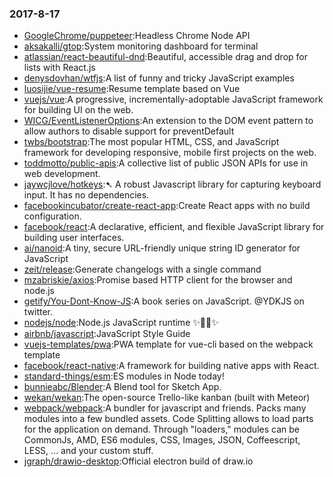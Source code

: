 ### 2017-8-17 
* [GoogleChrome/puppeteer](https://github.com//GoogleChrome/puppeteer):Headless Chrome Node API 
* [aksakalli/gtop](https://github.com//aksakalli/gtop):System monitoring dashboard for terminal 
* [atlassian/react-beautiful-dnd](https://github.com//atlassian/react-beautiful-dnd):Beautiful, accessible drag and drop for lists with React.js 
* [denysdovhan/wtfjs](https://github.com//denysdovhan/wtfjs):A list of funny and tricky JavaScript examples 
* [luosijie/vue-resume](https://github.com//luosijie/vue-resume):Resume template based on Vue 
* [vuejs/vue](https://github.com//vuejs/vue):A progressive, incrementally-adoptable JavaScript framework for building UI on the web. 
* [WICG/EventListenerOptions](https://github.com//WICG/EventListenerOptions):An extension to the DOM event pattern to allow authors to disable support for preventDefault 
* [twbs/bootstrap](https://github.com//twbs/bootstrap):The most popular HTML, CSS, and JavaScript framework for developing responsive, mobile first projects on the web. 
* [toddmotto/public-apis](https://github.com//toddmotto/public-apis):A collective list of public JSON APIs for use in web development. 
* [jaywcjlove/hotkeys](https://github.com//jaywcjlove/hotkeys):➷ A robust Javascript library for capturing keyboard input. It has no dependencies. 
* [facebookincubator/create-react-app](https://github.com//facebookincubator/create-react-app):Create React apps with no build configuration. 
* [facebook/react](https://github.com//facebook/react):A declarative, efficient, and flexible JavaScript library for building user interfaces. 
* [ai/nanoid](https://github.com//ai/nanoid):A tiny, secure URL-friendly unique string ID generator for JavaScript 
* [zeit/release](https://github.com//zeit/release):Generate changelogs with a single command 
* [mzabriskie/axios](https://github.com//mzabriskie/axios):Promise based HTTP client for the browser and node.js 
* [getify/You-Dont-Know-JS](https://github.com//getify/You-Dont-Know-JS):A book series on JavaScript. @YDKJS on twitter. 
* [nodejs/node](https://github.com//nodejs/node):Node.js JavaScript runtime ✨🐢🚀✨ 
* [airbnb/javascript](https://github.com//airbnb/javascript):JavaScript Style Guide 
* [vuejs-templates/pwa](https://github.com//vuejs-templates/pwa):PWA template for vue-cli based on the webpack template 
* [facebook/react-native](https://github.com//facebook/react-native):A framework for building native apps with React. 
* [standard-things/esm](https://github.com//standard-things/esm):ES modules in Node today! 
* [bunnieabc/Blender](https://github.com//bunnieabc/Blender):A Blend tool for Sketch App. 
* [wekan/wekan](https://github.com//wekan/wekan):The open-source Trello-like kanban (built with Meteor) 
* [webpack/webpack](https://github.com//webpack/webpack):A bundler for javascript and friends. Packs many modules into a few bundled assets. Code Splitting allows to load parts for the application on demand. Through "loaders," modules can be CommonJs, AMD, ES6 modules, CSS, Images, JSON, Coffeescript, LESS, ... and your custom stuff. 
* [jgraph/drawio-desktop](https://github.com//jgraph/drawio-desktop):Official electron build of draw.io 
